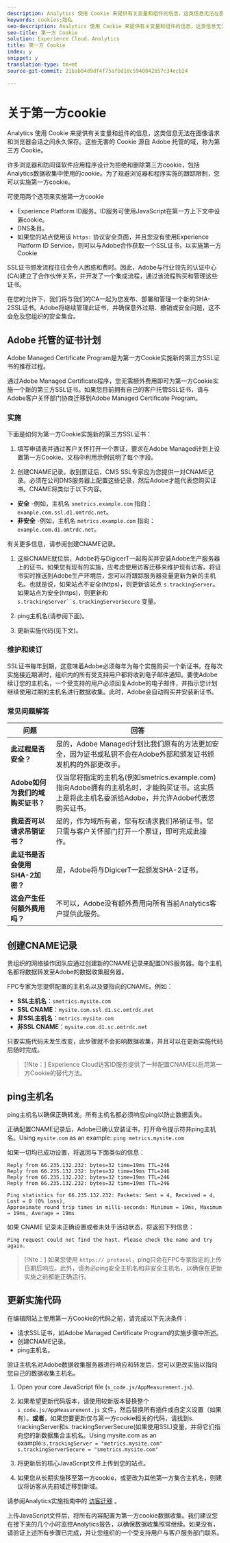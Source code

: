 ```yaml
---
description: Analytics 使用 Cookie 来提供有关变量和组件的信息，这类信息无法在图像请求和浏览器会话之间永久保存。
keywords: cookies;隐私
seo-description: Analytics 使用 Cookie 来提供有关变量和组件的信息，这类信息无法在图像请求和浏览器会话之间永久保存。
seo-title: 第一方 Cookie
solution: Experience Cloud，Analytics
title: 第一方 Cookie
index: y
snippet: y
translation-type: tm+mt
source-git-commit: 21bab04d9df4f75afbd1dc5940842b57c34ecb24

---
```



# 关于第一方cookie

Analytics 使用 Cookie 来提供有关变量和组件的信息，这类信息无法在图像请求和浏览器会话之间永久保存。这些无害的 Cookie 源自 Adobe 托管的域，称为第三方 Cookie。

许多浏览器和防间谍软件应用程序设计为拒绝和删除第三方cookie，包括Analytics数据收集中使用的cookie。为了规避浏览器和程序实施的跟踪限制，您可以实施第一方cookie。

可使用两个选项来实施第一方cookie

* Experience Platform ID服务。ID服务可使用JavaScript在第一方上下文中设置cookie。
* DNS条目。
* 如果您的站点使用该 `https:` 协议安全页面，并且您没有使用Experience Platform ID Service，则可以与Adobe合作获取一个SSL证书，以实施第一方Cookie

SSL证书颁发流程往往会令人困惑和费时。因此，Adobe与行业领先的认证中心(CA)建立了合作伙伴关系，并开发了一个集成流程，通过该流程购买和管理这些证书。

在您的允许下，我们将与我们的CA一起为您发布、部署和管理一个新的SHA-2SSL证书。Adobe将继续管理此证书，并确保意外过期、撤销或安全问题，这不会危及您组织的安全集合。

## Adobe 托管的证书计划

Adobe Managed Certificate Program是为第一方Cookie实施新的第三方SSL证书的推荐过程。

通过Adobe Managed Certificate程序，您无需额外费用即可为第一方Cookie实施一个新的第三方SSL证书。如果您目前拥有自己的客户托管SSL证书，请与Adobe客户关怀部门协商迁移到Adobe Managed Certificate Program。

### 实施

下面是如何为第一方Cookie实施新的第三方SSL证书：

1. 填写申请表并通过客户关怀打开一个票证，要求在Adobe Managed计划上设置第一方Cookie。文档中利用示例说明了每个字段。

1. 创建CNAME记录。收到票证后，CMS SSL专家应为您提供一对CNAME记录。必须在公司DNS服务器上配置这些记录，然后Adobe才能代表您购买证书。CNAME将类似于以下内容。

* **安全** -例如，主机名 `smetrics.example.com` 指向： `example.com.ssl.d1.omtrdc.net`。
* **非安全** -例如，主机名 `metrics.example.com` 指向： `example.com.d1.omtrdc.net`。

有关更多信息，请参阅创建CNAME记录。

1. 这些CNAME就位后，Adobe将与DigicerT一起购买并安装Adobe生产服务器上的证书。如果您有现有的实施，应考虑使用访客迁移来维护现有访客。将证书实时推送到Adobe生产环境后，您可以将跟踪服务器变量更新为新的主机名。也就是说，如果站点不安全(https)，则更新该站点 `s.trackingServer`。如果站点为安全(https)，则更新和 `s.trackingServer``s.trackingServerSecure` 变量。

1. ping主机名(请参阅下面)。

1. 更新实施代码(见下文)。

### 维护和续订

SSL证书每年到期，这意味着Adobe必须每年为每个实施购买一个新证书。在每次实施接近期满时，组织内的所有受支持用户都将收到电子邮件通知。要使Adobe续订您的主机名，一个受支持的用户必须回复Adobe的电子邮件，并指示您计划继续使用过期的主机名进行数据收集。此时，Adobe会自动购买并安装新证书。

### 常见问题解答

| 问题 | 回答 |
|---|---|
| **此过程是否安全？** | 是的，Adobe Managed计划比我们原有的方法更加安全，因为证书或私钥不会在Adobe外部和颁发证书颁发机构的外部更改手。 |
| **Adobe如何为我们的域购买证书？** | 仅当您将指定的主机名(例如smetrics.example.com)指向Adobe拥有的主机名时，才能购买证书。这实质上是将此主机名委派给Adobe，并允许Adobe代表您购买证书。 |
| **我是否可以请求吊销证书？** | 是的，作为域所有者，您有权请求我们吊销证书。您只需与客户关怀部门打开一个票证，即可完成此操作。 |
| **此证书是否会使用SHA-2加密？** | 是，Adobe将与DigicerT一起颁发SHA-2证书。 |
| **这会产生任何额外费用吗？** | 不可以，Adobe没有额外费用向所有当前Analytics客户提供此服务。 |

## 创建CNAME记录

贵组织的网络操作团队应通过创建新的CNAME记录来配置DNS服务器。每个主机名都将数据转发至Adobe的数据收集服务器。

FPC专家为您提供配置的主机名以及要指向的CNAME。例如：

* **SSL主机名**：`smetrics.mysite.com`
* **SSL CNAME**：`mysite.com.ssl.d1.sc.omtrdc.net`
* **非SSL主机名**：`metrics.mysite.com`
* **非SSL CNAME**：`mysite.com.d1.sc.omtrdc.net`

只要实施代码未发生改变，此步骤就不会影响数据收集，并且可以在更新实施代码后随时完成。

>[!Nte：] Experience Cloud访客ID服务提供了一种配置CNAME以启用第一方Cookie的替代方法。

## ping主机名

ping主机名以确保正确转发。所有主机名都必须响应ping以防止数据丢失。

正确配置CNAME记录后，Adobe已确认安装证书，打开命令提示符并ping主机名。Using `mysite.com` as an example: `ping metrics.mysite.com`

如果一切均已成功设置，将返回与下面类似的信息：

```Pinging mysite.com.112.2o7.net [66.235.132.232] with 32 bytes of data:
Reply from 66.235.132.232: bytes=32 time=19ms TTL=246
Reply from 66.235.132.232: bytes=32 time=19ms TTL=246
Reply from 66.235.132.232: bytes=32 time=19ms TTL=246
Reply from 66.235.132.232: bytes=32 time=19ms TTL=246

Ping statistics for 66.235.132.232: Packets: Sent = 4, Received = 4, Lost = 0 (0% loss),
Approximate round trip times in milli-seconds: Minimum = 19ms, Maximum = 19ms, Average = 19ms
```

如果 CNAME 记录未正确设置或者未处于活动状态，将返回下列信息：

`Ping request could not find the host. Please check the name and try again.`

>[!Nte：] 如果您使用 `https:// protocol`，ping只会在FPC专家指定的上传日期后响应。此外，请务必ping安全主机名和非安全主机名，以确保在更新实施之前都能正确运行。

## 更新实施代码

在编辑网站上使用第一方Cookie的代码之前，请完成以下先决条件：

* 请求SSL证书，如Adobe Managed Certificate Program的实施步骤中所述。
* 创建CNAME记录。
* ping主机名。

验证主机名对Adobe数据收集服务器进行响应和转发后，您可以更改实施以指向您自己的数据收集主机名。

1. Open your core JavaScript file (`s_code.js/AppMeasurement.js`).
1. 如果希望更新代码版本，请使用较新版本替换整个`s_code.js/AppMeasurement.js`   文件，然后替换所有插件或自定义设置（如果有）。**或者**，如果您要更新仅与第一方cookie相关的代码，请找到s. trackingServer和s. trackingServerSecure(如果使用SSL)变量，并将它们指向您的新数据集合主机名。Using mysite.com as an example:`s.trackingServer = "metrics.mysite.com"` `s.trackingServerSecure = "smetrics.mysite.com"`

1. 将更新后的核心JavaScript文件上传到您的站点。
1. 如果您从长期实施移至第一方cookie，或更改为其他第一方集合主机名，则建议将访客从先前域迁移到新域。

请参阅Analytics实施指南中的 [访客迁移](https://docs.adobe.com/help/en/analytics/implementation/javascript-implementation/visitor-migration.html) 。

上传JavaScript文件后，将所有内容配置为第一方cookie数据收集。我们建议您在接下来的几个小时监控Analytics报告，以确保数据收集照常继续。如果没有，请验证上述所有步骤已完成，并让您组织的一个受支持用户与客户服务部门联系。
